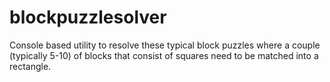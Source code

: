 # blockpuzzlesolver

Console based utility to resolve these typical block puzzles where a couple (typically 5-10) of blocks that consist of squares need to be matched into a rectangle.
